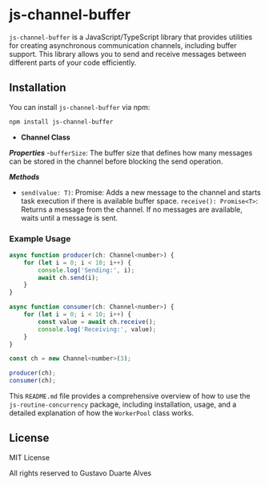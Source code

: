 # js-channel-buffer

`js-channel-buffer` is a JavaScript/TypeScript library that provides utilities for creating asynchronous communication channels, including buffer support. This library allows you to send and receive messages between different parts of your code efficiently.

## Installation

You can install `js-channel-buffer` via npm:

```bash
npm install js-channel-buffer
```

- **Channel Class**

***Properties***
-`bufferSize`: The buffer size that defines how many messages can be stored in the channel before blocking the send operation.

***Methods***
- `send(value: T)`: Promise<void>: Adds a new message to the channel and starts task execution if there is available buffer space.
`receive(): Promise<T>`: Returns a message from the channel. If no messages are available, waits until a message is sent.

### Example Usage

```javascript
async function producer(ch: Channel<number>) {
    for (let i = 0; i < 10; i++) {
        console.log('Sending:', i);
        await ch.send(i);
    }
}

async function consumer(ch: Channel<number>) {
    for (let i = 0; i < 10; i++) {
        const value = await ch.receive();
        console.log('Receiving:', value);
    }
}

const ch = new Channel<number>(3);

producer(ch);
consumer(ch);
```

This `README.md` file provides a comprehensive overview of how to use the `js-routine-concurrency` package, including installation, usage, and a detailed explanation of how the `WorkerPool` class works.

## License

MIT License

All rights reserved to Gustavo Duarte Alves

